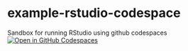 # example-rstudio-codespace
Sandbox for running RStudio using github codespaces
[![Open in GitHub Codespaces](https://github.com/codespaces/badge.svg)](https://codespaces.new/krosenfeld-IDM/example-rstudio-codespace)